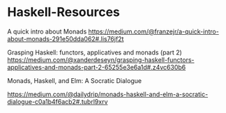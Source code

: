 # Haskell-Resources

A quick intro about Monads
https://medium.com/@franzejr/a-quick-intro-about-monads-291e50dda062#.lis76jf2t

Grasping Haskell: functors, applicatives and monads (part 2)
https://medium.com/@xanderdeseyn/grasping-haskell-functors-applicatives-and-monads-part-2-65255e3e6a1d#.z4vc630b6

Monads, Haskell, and Elm: A Socratic Dialogue

https://medium.com/@dailydrip/monads-haskell-and-elm-a-socratic-dialogue-c0a1b4f6acb2#.tubrl9xrv
